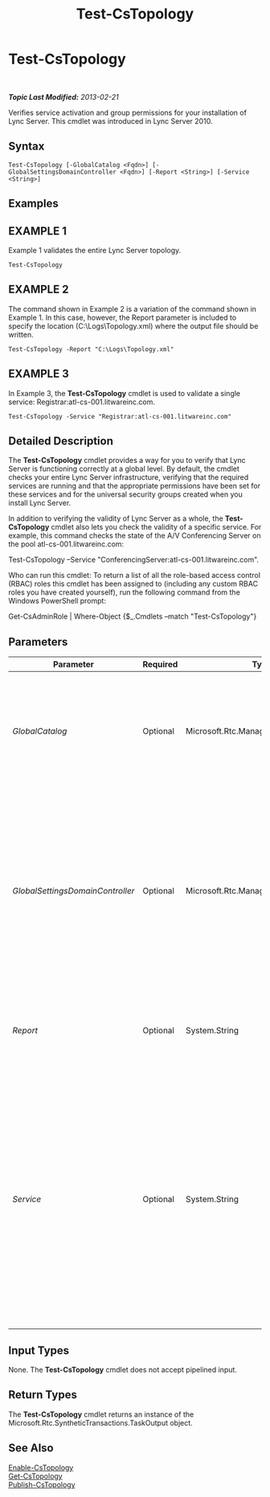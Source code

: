 ﻿---
title: Test-CsTopology
TOCTitle: Test-CsTopology
ms:assetid: 06ffa245-f1c7-46b7-9be6-5b291deda5c1
ms:mtpsurl: https://technet.microsoft.com/en-us/library/Gg398127(v=OCS.15)
ms:contentKeyID: 48183318
ms.date: 07/23/2014
mtps_version: v=OCS.15
---

<div data-xmlns="http://www.w3.org/1999/xhtml">

<div class="topic" data-xmlns="http://www.w3.org/1999/xhtml" data-msxsl="urn:schemas-microsoft-com:xslt" data-cs="http://msdn.microsoft.com/en-us/">

<div data-asp="http://msdn2.microsoft.com/asp">

# Test-CsTopology

</div>

<div id="mainSection">

<div id="mainBody">

<span> </span>

_**Topic Last Modified:** 2013-02-21_

Verifies service activation and group permissions for your installation of Lync Server. This cmdlet was introduced in Lync Server 2010.

<div>

## Syntax

    Test-CsTopology [-GlobalCatalog <Fqdn>] [-GlobalSettingsDomainController <Fqdn>] [-Report <String>] [-Service <String>]

</div>

<div>

## Examples

<div>

## EXAMPLE 1

Example 1 validates the entire Lync Server topology.

    Test-CsTopology

</div>

<div>

## EXAMPLE 2

The command shown in Example 2 is a variation of the command shown in Example 1. In this case, however, the Report parameter is included to specify the location (C:\\Logs\\Topology.xml) where the output file should be written.

    Test-CsTopology -Report "C:\Logs\Topology.xml"

</div>

<div>

## EXAMPLE 3

In Example 3, the **Test-CsTopology** cmdlet is used to validate a single service: Registrar:atl-cs-001.litwareinc.com.

    Test-CsTopology -Service "Registrar:atl-cs-001.litwareinc.com"

</div>

</div>

<div>

## Detailed Description

The **Test-CsTopology** cmdlet provides a way for you to verify that Lync Server is functioning correctly at a global level. By default, the cmdlet checks your entire Lync Server infrastructure, verifying that the required services are running and that the appropriate permissions have been set for these services and for the universal security groups created when you install Lync Server.

In addition to verifying the validity of Lync Server as a whole, the **Test-CsTopology** cmdlet also lets you check the validity of a specific service. For example, this command checks the state of the A/V Conferencing Server on the pool atl-cs-001.litwareinc.com:

Test-CsTopology –Service "ConferencingServer:atl-cs-001.litwareinc.com".

Who can run this cmdlet: To return a list of all the role-based access control (RBAC) roles this cmdlet has been assigned to (including any custom RBAC roles you have created yourself), run the following command from the Windows PowerShell prompt:

Get-CsAdminRole | Where-Object {$\_.Cmdlets –match "Test-CsTopology"}

</div>

<div>

## Parameters


<table>
<colgroup>
<col style="width: 25%" />
<col style="width: 25%" />
<col style="width: 25%" />
<col style="width: 25%" />
</colgroup>
<thead>
<tr class="header">
<th>Parameter</th>
<th>Required</th>
<th>Type</th>
<th>Description</th>
</tr>
</thead>
<tbody>
<tr class="odd">
<td><p><em>GlobalCatalog</em></p></td>
<td><p>Optional</p></td>
<td><p>Microsoft.Rtc.Management.Deploy.Fqdn</p></td>
<td><p>Fully qualified domain name (FQDN) of a global catalog server in your domain. This parameter is not required if you are running the <strong>Test-CsTopology</strong> cmdlet on a computer with an account in your domain.</p></td>
</tr>
<tr class="even">
<td><p><em>GlobalSettingsDomainController</em></p></td>
<td><p>Optional</p></td>
<td><p>Microsoft.Rtc.Management.Deploy.Fqdn</p></td>
<td><p>FQDN of a domain controller where global settings are stored. If global settings are stored in the System container in Active Directory Domain Services, then this parameter must point to the root domain controller. If global settings are stored in the Configuration container, then any domain controller can be used and this parameter can be omitted.</p></td>
</tr>
<tr class="odd">
<td><p><em>Report</em></p></td>
<td><p>Optional</p></td>
<td><p>System.String</p></td>
<td><p>Enables you to specify a file path for the log file created when the cmdlet runs. For example: -Report &quot;C:\Logs\Topology.html&quot;</p></td>
</tr>
<tr class="even">
<td><p><em>Service</em></p></td>
<td><p>Optional</p></td>
<td><p>System.String</p></td>
<td><p>When present, the <strong>Test-CsTopology</strong> cmdlet limits its validation checks to the specified service. (Note that you can only specify one service at a time when using the Service parameter.) Services should be specified using the appropriate service ID; for example, this syntax refers to the Registrar service on the atl-cs-001.litwareinc.com pool: -Service &quot;Registrar:atl-cs-001.litwareinc.com&quot;.</p>
<p>If this parameter is not included then the entire topology will be validated.</p></td>
</tr>
</tbody>
</table>


</div>

<div>

## Input Types

None. The **Test-CsTopology** cmdlet does not accept pipelined input.

</div>

<div>

## Return Types

The **Test-CsTopology** cmdlet returns an instance of the Microsoft.Rtc.SyntheticTransactions.TaskOutput object.

</div>

<div>

## See Also


[Enable-CsTopology](enable-cstopology.md)  
[Get-CsTopology](get-cstopology.md)  
[Publish-CsTopology](publish-cstopology.md)  
  

</div>

</div>

<span> </span>

</div>

</div>

</div>

